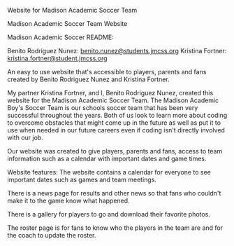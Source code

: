 Website for Madison Academic Soccer Team

Madison Academic Soccer Team Website


Madison Academic Soccer README:

Benito Rodriguez Nunez: benito.nunez@students.jmcss.org
Kristina Fortner: kristina.fortner@student.jmcss.org

An easy to use website that's accessible to players, parents and fans created by Benito Rodriguez Nunez and Kristina Fortner.

My partner Kristina Fortner, and I, Benito Rodriguez Nunez, created this website for the Madison Academic Soccer Team. The Madison Academic Boy's Soccer Team is our schools soccer team that has been very successful throughout the years. Both of us look to learn more about coding to overcome obstacles that might come up in the future as well as put it to use when needed in our future careers even if
coding isn't directly involved with our job.

Our website was created to give players, parents and fans, access to team information such as a calendar with important dates and game times.

Website features:
The website contains a calendar for everyone to see important dates such as games and team meetings.

There is a news page for results and other news so that fans who couldn't make it to the game know what happened.

There is a gallery for players to go and download their favorite photos.

The roster page is for fans to know who the players in the team are and for the coach to update the roster.
